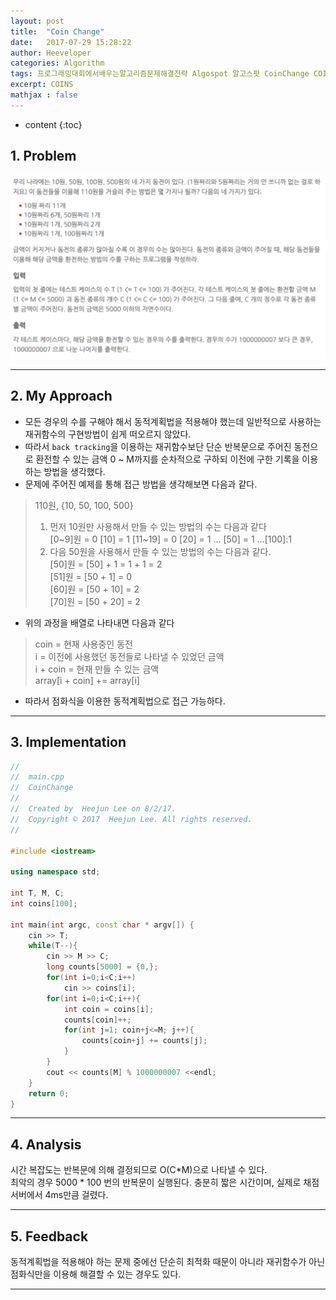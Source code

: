 ```yaml
---
layout: post
title:  "Coin Change"
date:   2017-07-29 15:28:22
author: Heeveloper
categories: Algorithm
tags: 프로그래밍대회에서배우는알고리즘문제해결전략 Algospot 알고스팟 CoinChange COINS dp 동적계획법
excerpt: COINS
mathjax : false
---
```


* content
{:toc}

## 1. Problem
![screenshot](/img/coins_problem.png)
<br>

---
## 2. My Approach
* 모든 경우의 수를 구해야 해서 동적계획법을 적용해야 했는데 일반적으로 사용하는 재귀함수의 구현방법이 쉽게 떠오르지 않았다.
* 따라서 `back tracking`을 이용하는 재귀함수보단 단순 반복문으로 주어진 동전으로 환전할 수 있는 금액 0 ~ M까지를 순차적으로 구하되 이전에 구한 기록을 이용하는 방법을 생각했다.
* 문제에 주어진 예제를 통해 접근 방법을 생각해보면 다음과 같다.
> 110원, {10, 50, 100, 500} <br>
> 1. 먼저 10원만 사용해서 만들 수 있는 방법의 수는 다음과 같다<br>
> [0~9]원 = 0 [10] = 1 [11~19] = 0 [20] = 1 ... [50] = 1 ...[100]:1
> 2. 다음 50원을 사용해서 만들 수 있는 방법의 수는 다음과 같다.<br>
> [50]원 = [50] + 1 = 1 + 1 = 2<br>
> [51]원 = [50 + 1] = 0<br>
> [60]원 = [50 + 10] = 2<br>
> [70]원 = [50 + 20] = 2<br>
* 위의 과정을 배열로 나타내면 다음과 같다
> coin = 현재 사용중인 동전<br>
> i = 이전에 사용했던 동전들로 나타낼 수 있었던 금액<br>
> i + coin = 현재 만들 수 있는 금액<br>
> array[i + coin] += array[i]
* 따라서 점화식을 이용한 동적계획법으로 접근 가능하다.

---
## 3. Implementation

~~~c++
//
//  main.cpp
//  CoinChange
//
//  Created by  Heejun Lee on 8/2/17.
//  Copyright © 2017  Heejun Lee. All rights reserved.
//

#include <iostream>

using namespace std;

int T, M, C;
int coins[100];

int main(int argc, const char * argv[]) {
    cin >> T;
    while(T--){
        cin >> M >> C;
        long counts[5000] = {0,};
        for(int i=0;i<C;i++)
            cin >> coins[i];
        for(int i=0;i<C;i++){
            int coin = coins[i];
            counts[coin]++;
            for(int j=1; coin+j<=M; j++){
                counts[coin+j] += counts[j];
            }
        }
        cout << counts[M] % 1000000007 <<endl;
    }
    return 0;
}

~~~


---
## 4. Analysis
시간 복잡도는 반복문에 의해 결정되므로 O(C*M)으로 나타낼 수 있다.<br>
최악의 경우 5000 * 100 번의 반복문이 실행된다. 충분히 짧은 시간이며, 실제로 채점서버에서 4ms만큼 걸렸다.


---
## 5. Feedback
동적계획법을 적용해야 하는 문제 중에선 단순히 최적화 때문이 아니라 재귀함수가 아닌 점화식만을 이용해 해결할 수 있는 경우도 있다.

---
